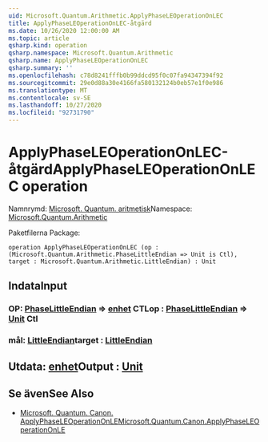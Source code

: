 ```yaml
---
uid: Microsoft.Quantum.Arithmetic.ApplyPhaseLEOperationOnLEC
title: ApplyPhaseLEOperationOnLEC-åtgärd
ms.date: 10/26/2020 12:00:00 AM
ms.topic: article
qsharp.kind: operation
qsharp.namespace: Microsoft.Quantum.Arithmetic
qsharp.name: ApplyPhaseLEOperationOnLEC
qsharp.summary: ''
ms.openlocfilehash: c78d8241fffb0b99ddcd95f0c07fa94347394f92
ms.sourcegitcommit: 29e0d88a30e4166fa580132124b0eb57e1f0e986
ms.translationtype: MT
ms.contentlocale: sv-SE
ms.lasthandoff: 10/27/2020
ms.locfileid: "92731790"
---
```

# <a name="applyphaseleoperationonlec-operation"></a><span data-ttu-id="0c08b-102">ApplyPhaseLEOperationOnLEC-åtgärd</span><span class="sxs-lookup"><span data-stu-id="0c08b-102">ApplyPhaseLEOperationOnLEC operation</span></span>

<span data-ttu-id="0c08b-103">Namnrymd: [Microsoft. Quantum. aritmetisk](xref:Microsoft.Quantum.Arithmetic)</span><span class="sxs-lookup"><span data-stu-id="0c08b-103">Namespace: [Microsoft.Quantum.Arithmetic](xref:Microsoft.Quantum.Arithmetic)</span></span>

<span data-ttu-id="0c08b-104">Paketfilerna [](https://nuget.org/packages/)</span><span class="sxs-lookup"><span data-stu-id="0c08b-104">Package: [](https://nuget.org/packages/)</span></span>




```qsharp
operation ApplyPhaseLEOperationOnLEC (op : (Microsoft.Quantum.Arithmetic.PhaseLittleEndian => Unit is Ctl), target : Microsoft.Quantum.Arithmetic.LittleEndian) : Unit
```


## <a name="input"></a><span data-ttu-id="0c08b-105">Indata</span><span class="sxs-lookup"><span data-stu-id="0c08b-105">Input</span></span>

### <a name="op--phaselittleendian--unit-ctl"></a><span data-ttu-id="0c08b-106">OP: [PhaseLittleEndian](xref:Microsoft.Quantum.Arithmetic.PhaseLittleEndian) => [enhet](xref:microsoft.quantum.lang-ref.unit) CTL</span><span class="sxs-lookup"><span data-stu-id="0c08b-106">op : [PhaseLittleEndian](xref:Microsoft.Quantum.Arithmetic.PhaseLittleEndian) => [Unit](xref:microsoft.quantum.lang-ref.unit) Ctl</span></span>




### <a name="target--littleendian"></a><span data-ttu-id="0c08b-107">mål: [LittleEndian](xref:Microsoft.Quantum.Arithmetic.LittleEndian)</span><span class="sxs-lookup"><span data-stu-id="0c08b-107">target : [LittleEndian](xref:Microsoft.Quantum.Arithmetic.LittleEndian)</span></span>





## <a name="output--unit"></a><span data-ttu-id="0c08b-108">Utdata: [enhet](xref:microsoft.quantum.lang-ref.unit)</span><span class="sxs-lookup"><span data-stu-id="0c08b-108">Output : [Unit](xref:microsoft.quantum.lang-ref.unit)</span></span>



## <a name="see-also"></a><span data-ttu-id="0c08b-109">Se även</span><span class="sxs-lookup"><span data-stu-id="0c08b-109">See Also</span></span>

- [<span data-ttu-id="0c08b-110">Microsoft. Quantum. Canon. ApplyPhaseLEOperationOnLE</span><span class="sxs-lookup"><span data-stu-id="0c08b-110">Microsoft.Quantum.Canon.ApplyPhaseLEOperationOnLE</span></span>](xref:Microsoft.Quantum.Canon.ApplyPhaseLEOperationOnLE)